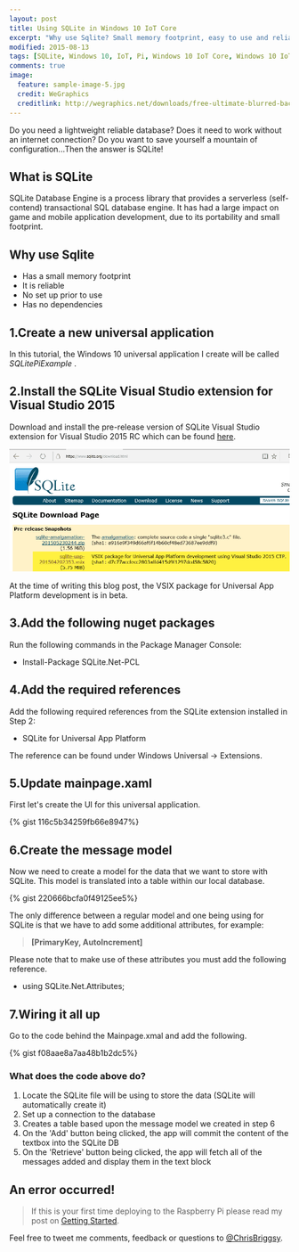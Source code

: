 ```yaml
---
layout: post
title: Using SQLite in Windows 10 IoT Core
excerpt: "Why use Sqlite? Small memory footprint, easy to use and reliable!"
modified: 2015-08-13
tags: [SQLite, Windows 10, IoT, Pi, Windows 10 IoT Core, Windows 10 IoT Core Insider Preview, raspberry Pi 2]
comments: true
image:
  feature: sample-image-5.jpg
  credit: WeGraphics
  creditlink: http://wegraphics.net/downloads/free-ultimate-blurred-background-pack/
---
```


Do you need a lightweight reliable database? Does it need to work without an internet connection? Do you want to save yourself a mountain of configuration...Then the answer is SQLite!

## What is SQLite
SQLite Database Engine is a process library that provides a serverless (self-contend) transactional SQL database engine. It has had a large impact on game and mobile application development, due to its portability and small footprint. 

## Why use Sqlite

* Has a small memory footprint
* It is reliable
* No set up prior to use
* Has no dependencies

## 1.Create a new universal application
In this tutorial, the Windows 10 universal application I create will be called _SQLitePiExample_ .

## 2.Install the SQLite Visual Studio extension for Visual Studio 2015
Download and install the pre-release version of SQLite Visual Studio extension for Visual Studio 2015 RC which can be found [here](http://sqlite.org/download.html).

![Which VSIX to download](/images/2015-05-24_19-40-58-compressor.png)

At the time of writing this blog post, the VSIX package for Universal App Platform development is in beta.

## 3.Add the following nuget packages
Run the following commands in the Package Manager Console:

* Install-Package SQLite.Net-PCL

## 4.Add the required references
Add the following required references from the SQLite extension installed in Step 2:

* SQLite for Universal App Platform 

The reference can be found under Windows Universal -> Extensions.

## 5.Update mainpage.xaml
First let's create the UI for this universal application. 

{% gist 116c5b34259fb66e8947%}

## 6.Create the message model
Now we need to create a model for the data that we want to store with SQLite. This model is translated into a table within our local database.

{% gist 220666bcfa0f49125ee5%}

The only difference between a regular model and one being using for SQLite is that we have to add some additional attributes, for example:

> __[PrimaryKey, AutoIncrement]__

Please note that to make use of these attributes you must add the following reference.

* using SQLite.Net.Attributes;  

## 7.Wiring it all up

Go to the code behind the Mainpage.xmal and add the following.

{% gist f08aae8a7aa48b1b2dc5%}

### What does the code above do?
1. Locate the SQLite file will be using to store the data (SQLite will automatically create it)
1. Set up a connection to the database
1. Creates a table based upon the message model  we created in step 6
1. On the 'Add' button being clicked, the app will commit the content of the textbox into the SQLite DB
1. On the 'Retrieve' button being clicked, the app will fetch all of the messages added and display them in the text block

## An error occurred!
> If this is your first time deploying to the Raspberry Pi please read my post on [Getting Started](http://blog.chrisbriggsy.com/Getting-Started-Win10-IoT/).

Feel free to tweet me comments, feedback or questions to [@ChrisBriggsy](https://twitter.com/chrisbriggsy).
